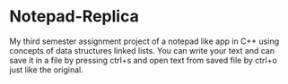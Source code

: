 # Notepad-Replica
My third semester assignment project of a notepad like app in C++ using concepts of data structures linked lists. You can write your text and can save it in a file by pressing ctrl+s and open text from saved file by ctrl+o just like the original.
